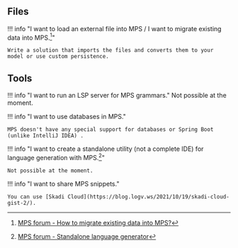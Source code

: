 ## Files

!!! info "I want to load an external file into MPS / I want to migrate existing data into MPS.[^1]"

    Write a solution that imports the files and converts them to your model or use custom persistence.

## Tools

!!! info "I want to run an LSP server for MPS grammars."
    Not possible at the moment.

!!! info "I want to use databases in MPS."

    MPS doesn't have any special support for databases or Spring Boot  (unlike IntelliJ IDEA) .

!!! info "I want to create a standalone utility (not a complete IDE) for language generation with MPS.[^2]"

    Not possible at the moment.

!!! info "I want to share MPS snippets."

    You can use [Skadi Cloud](https://blog.logv.ws/2021/10/19/skadi-cloud-gist-2/).

[^1]:[MPS forum - How to migrate existing data into MPS?](https://mps-support.jetbrains.com/hc/en-us/community/posts/360010855700-How-to-migrate-existing-data-into-MPS-)
[^2]:[MPS forum - Standalone language generator](https://mps-support.jetbrains.com/hc/en-us/community/posts/360006153579-Standalone-language-generator)